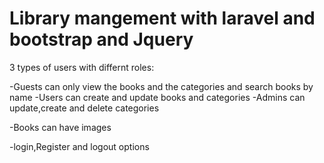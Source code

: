 # Library mangement with laravel and bootstrap and Jquery
 
3 types of users with differnt roles:

-Guests can only view the books and the categories and search books by name
-Users can create and update books and categories
-Admins can update,create and delete categories

-Books can have images 

-login,Register and logout options
